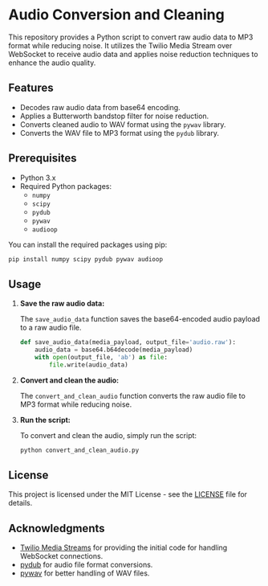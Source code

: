 # Audio Conversion and Cleaning

This repository provides a Python script to convert raw audio data to MP3 format while reducing noise. It utilizes the Twilio Media Stream over WebSocket to receive audio data and applies noise reduction techniques to enhance the audio quality.

## Features

- Decodes raw audio data from base64 encoding.
- Applies a Butterworth bandstop filter for noise reduction.
- Converts cleaned audio to WAV format using the `pywav` library.
- Converts the WAV file to MP3 format using the `pydub` library.

## Prerequisites

- Python 3.x
- Required Python packages:
  - `numpy`
  - `scipy`
  - `pydub`
  - `pywav`
  - `audioop`

You can install the required packages using pip:

```bash
pip install numpy scipy pydub pywav audioop
```

## Usage

1. **Save the raw audio data:**

   The `save_audio_data` function saves the base64-encoded audio payload to a raw audio file.

   ```python
   def save_audio_data(media_payload, output_file='audio.raw'):
       audio_data = base64.b64decode(media_payload)
       with open(output_file, 'ab') as file:
           file.write(audio_data)
   ```

2. **Convert and clean the audio:**

   The `convert_and_clean_audio` function converts the raw audio file to MP3 format while reducing noise.

3. **Run the script:**

   To convert and clean the audio, simply run the script:

   ```bash
   python convert_and_clean_audio.py
   ```

## License

This project is licensed under the MIT License - see the [LICENSE](LICENSE) file for details.

## Acknowledgments

- [Twilio Media Streams](https://www.twilio.com/docs/voice/tutorials/consume-real-time-media-stream-using-websockets-python-and-flask) for providing the initial code for handling WebSocket connections.
- [pydub](https://pydub.com/) for audio file format conversions.
- [pywav](https://github.com/hbldh/pywav) for better handling of WAV files.
